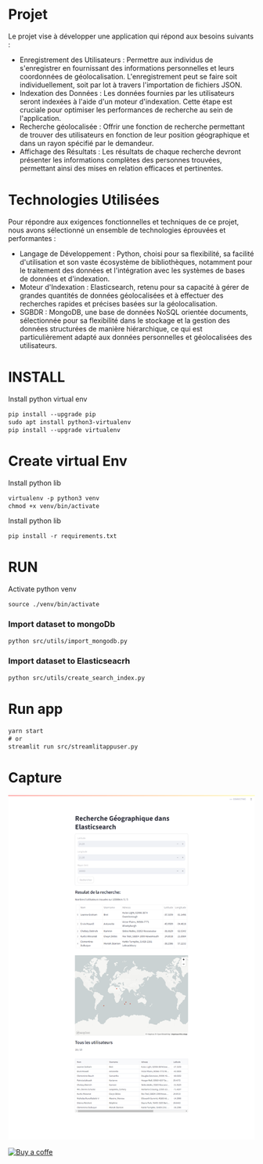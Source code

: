 

# Projet

Le projet vise à développer une application qui répond aux besoins suivants :
- Enregistrement des Utilisateurs : Permettre aux individus de s'enregistrer en fournissant des informations personnelles et leurs coordonnées de géolocalisation. L'enregistrement peut se faire soit individuellement, soit par lot à travers l'importation de fichiers JSON.
- Indexation des Données : Les données fournies par les utilisateurs seront indexées à l'aide d'un moteur d'indexation. Cette étape est cruciale pour optimiser les performances de recherche au sein de l'application.
- Recherche géolocalisée : Offrir une fonction de recherche permettant de trouver des utilisateurs en fonction de leur position géographique et dans un rayon spécifié par le demandeur.
- Affichage des Résultats : Les résultats de chaque recherche devront présenter les informations complètes des personnes trouvées, permettant ainsi des mises en relation efficaces et pertinentes.

# Technologies Utilisées
Pour répondre aux exigences fonctionnelles et techniques de ce projet, nous avons sélectionné un ensemble de technologies éprouvées et performantes :
- Langage de Développement : Python, choisi pour sa flexibilité, sa facilité d'utilisation et son vaste écosystème de bibliothèques, notamment pour le traitement des données et l'intégration avec les systèmes de bases de données et d'indexation.
- Moteur d'Indexation : Elasticsearch, retenu pour sa capacité à gérer de grandes quantités de données géolocalisées et à effectuer des recherches rapides et précises basées sur la géolocalisation.
- SGBDR : MongoDB, une base de données NoSQL orientée documents, sélectionnée pour sa flexibilité dans le stockage et la gestion des données structurées de manière hiérarchique, ce qui est particulièrement adapté aux données personnelles et géolocalisées des utilisateurs.


# INSTALL
Install python virtual env

```console
pip install --upgrade pip
sudo apt install python3-virtualenv
pip install --upgrade virtualenv
```

# Create virtual Env
Install python lib

```shell
virtualenv -p python3 venv
chmod +x venv/bin/activate
```
Install python lib
```shell
pip install -r requirements.txt
```

# RUN
Activate python venv
```shell
source ./venv/bin/activate
```

### Import dataset to mongoDb 
```shell
python src/utils/import_mongodb.py 
```

### Import dataset to Elasticseacrh 
```shell
python src/utils/create_search_index.py
```

# Run app
```shell
yarn start
# or
streamlit run src/streamlitappuser.py
```

# Capture
![screencapture-localhost-8501-2024-04-01-20_30_45.png](screencapture-localhost-8501-2024-04-01-20_30_45.png)


[![Buy a coffe](https://www.buymeacoffee.com/assets/img/custom_images/orange_img.png)](https://www.paypal.com/donate/?hosted_button_id=FSXZJUZCHWG5N)

